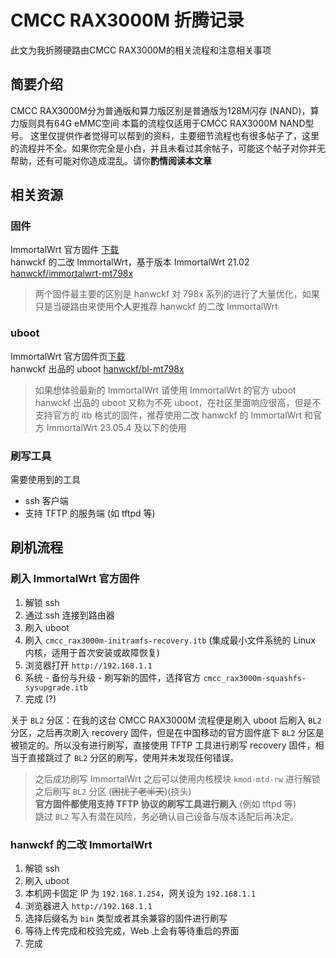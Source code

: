 # CMCC RAX3000M 折腾记录

此文为我折腾硬路由CMCC RAX3000M的相关流程和注意相关事项

## 简要介绍
CMCC RAX3000M分为普通版和算力版区别是普通版为128M闪存 (NAND)，算力版则具有64G eMMC空间
本篇的流程仅适用于CMCC RAX3000M NAND型号。
这里仅提供作者觉得可以帮到的资料，主要细节流程也有很多帖子了，这里的流程并不全。如果你完全是小白，并且未看过其余帖子，可能这个帖子对你并无帮助，还有可能对你造成混乱。请你**酌情阅读本文章**

## 相关资源

### 固件
ImmortalWrt 官方固件 [下载](https://firmware-selector.immortalwrt.org/?version=24.10.2&target=mediatek%2Ffilogic&id=cmcc_rax3000m)  
hanwckf 的二改 ImmortalWrt，基于版本 ImmortalWrt 21.02 [hanwckf/immortalwrt-mt798x](https://github.com/hanwckf/immortalwrt-mt798x)  
> 两个固件最主要的区别是 hanwckf 对 798x 系列的进行了大量优化，如果只是当硬路由来使用**个人**更推荐 hanwckf 的二改 ImmortalWrt

### uboot
ImmortalWrt 官方固件页[下载](https://firmware-selector.immortalwrt.org/?version=24.10.2&target=mediatek%2Ffilogic&id=cmcc_rax3000m)  
hanwckf 出品的 uboot [hanwckf/bl-mt798x](https://github.com/hanwckf/bl-mt798x/)  
> 如果想体验最新的 ImmortalWrt 请使用 ImmortalWrt 的官方 uboot  
> hanwckf 出品的 uboot 又称为不死 uboot，在社区里面响应很高，但是不支持官方的 itb 格式的固件，推荐使用二改 hanwckf 的 ImmortalWrt 和官方 ImmortalWrt 23.05.4 及以下的使用

### 刷写工具
需要使用到的工具
- ssh 客户端
- 支持 TFTP 的服务端 (如 tftpd 等)

## 刷机流程

### 刷入 ImmortalWrt 官方固件
1. 解锁 ssh  
2. 通过 ssh 连接到路由器  
3. 刷入 uboot  
4. 刷入 `cmcc_rax3000m-initramfs-recovery.itb` (集成最小文件系统的 Linux 内核，适用于首次安装或故障恢复)  
5. 浏览器打开 `http://192.168.1.1`  
6. 系统 - 备份与升级 - 刷写新的固件，选择官方 `cmcc_rax3000m-squashfs-sysupgrade.itb`  
7. 完成 (?)  

关于 `BL2` 分区：在我的这台 CMCC RAX3000M 流程便是刷入 uboot 后刷入 `BL2` 分区，之后再次刷入 recovery 固件，但是在中国移动的官方固件底下 `BL2` 分区是被锁定的。所以没有进行刷写，直接使用 TFTP 工具进行刷写 recovery 固件，相当于直接跳过了 `BL2` 分区的刷写，使用并未发现任何错误。  

> 之后成功刷写 ImmortalWrt 之后可以使用内核模块 `kmod-mtd-rw` 进行解锁之后刷写 `BL2` 分区 (~~困扰了老半天~~)(挠头)  
> **官方固件都使用支持 TFTP 协议的刷写工具进行刷入** (例如 tftpd 等)  
> 跳过 `BL2` 写入有潜在风险，务必确认自己设备与版本适配后再决定。

### hanwckf 的二改 ImmortalWrt
1. 解锁 ssh  
2. 刷入 uboot  
3. 本机网卡固定 IP 为 `192.168.1.254`，网关设为 `192.168.1.1`  
4. 浏览器进入 `http://192.168.1.1`  
5. 选择后缀名为 `bin` 类型或者其余兼容的固件进行刷写  
6. 等待上传完成和校验完成，Web 上会有等待重启的界面  
7. 完成